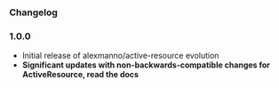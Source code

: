 ### Changelog

### 1.0.0
- Initial release of alexmanno/active-resource evolution
- **Significant updates with non-backwards-compatible changes for ActiveResource, read the docs**